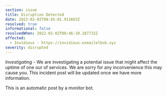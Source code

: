 ```yaml
---
section: issue
title: Disruption Detected
date: 2022-02-02T08:45:01.911663Z
resolved: true
informational: false
resolvedWhen: 2022-02-02T08:46:10.287715Z
affected:
  - Invidious - https://invidious.esmailelbob.xyz
severity: disrupted
---
```

*Investigating* - We are investigating a potential issue that might affect the uptime of one our of services. We are sorry for any inconvenience this may cause you. This incident post will be updated once we have more information.

This is an automatic post by a monitor bot.
        